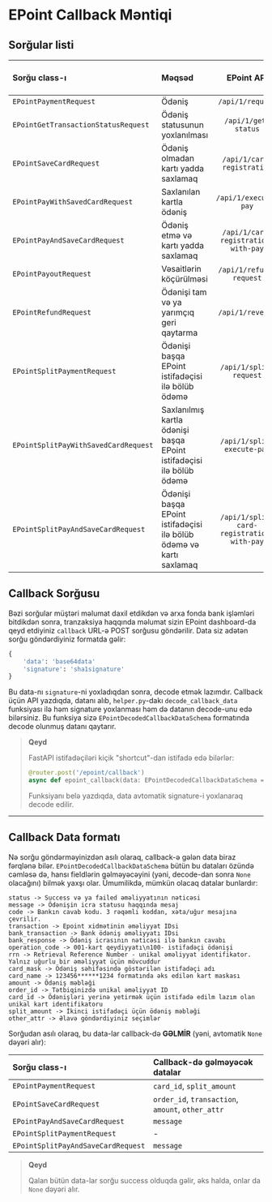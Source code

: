 # EPoint Callback Məntiqi

## Sorğular listi

| Sorğu class-ı                        | Məqsəd                                                               |                EPoint API                 | Callback-ə sorğu atılır |
| :----------------------------------- | :------------------------------------------------------------------- | :---------------------------------------: | :---------------------: |
| `EPointPaymentRequest`               | Ödəniş                                                               |             `/api/1/request`              |      <li>[x]</li>       |
| `EPointGetTransactionStatusRequest`  | Ödəniş statusunun yoxlanılması                                       |            `/api/1/get-status`            |      <li>[ ]</li>       |
| `EPointSaveCardRequest`              | Ödəniş olmadan kartı yadda saxlamaq                                  |        `/api/1/card-registration`         |      <li>[x]</li>       |
| `EPointPayWithSavedCardRequest`      | Saxlanılan kartla ödəniş                                             |           `/api/1/execute-pay`            |      <li>[ ]</li>       |
| `EPointPayAndSaveCardRequest`        | Ödəniş etmə və kartı yadda saxlamaq                                  |    `/api/1/card-registration-with-pay`    |      <li>[x]</li>       |
| `EPointPayoutRequest`                | Vəsaitlərin köçürülməsi                                              |          `/api/1/refund-request`          |      <li>[ ]</li>       |
| `EPointRefundRequest`                | Ödənişi tam və ya yarımçıq geri qaytarma                             |             `/api/1/reverse`              |      <li>[ ]</li>       |
| `EPointSplitPaymentRequest`          | Ödənişi başqa EPoint istifadəçisi ilə bölüb ödəmə                    |          `/api/1/split-request`           |      <li>[x]</li>       |
| `EPointSplitPayWithSavedCardRequest` | Saxlanılmış kartla ödənişi başqa EPoint istifadəçisi ilə bölüb ödəmə |        `/api/1/split-execute-pay`         |      <li>[ ]</li>       |
| `EPointSplitPayAndSaveCardRequest`   | Ödənişi başqa EPoint istifadəçisi ilə bölüb ödəmə və kartı saxlamaq  | `/api/1/split-card-registration-with-pay` |      <li>[x]</li>       |

## Callback Sorğusu

Bəzi sorğular müştəri məlumat daxil etdikdən və arxa fonda bank işləmləri bitdikdən sonra, tranzaksiya haqqında məlumat sizin EPoint dashboard-da qeyd etdiyiniz `callback` URL-ə POST sorğusu göndərilir. Data siz adətən sorğu göndərdiyiniz formatda gəlir:

```python
{
    'data': 'base64data'
    'signature': 'sha1signature'
}
```

Bu data-nı `signature`-ni yoxladıqdan sonra, decode etmək lazımdır. Callback üçün API yazdıqda, datanı alıb, `helper.py`-dakı `decode_callback_data` funksiyası ilə həm signature yoxlanması həm də datanın decode-unu edə bilərsiniz. Bu funksiya sizə `EPointDecodedCallbackDataSchema` formatında decode olunmuş datanı qaytarır.

> **Qeyd**
>
> FastAPI istifadəçiləri kiçik "shortcut"-dan istifadə edə bilərlər:
>
> ```python
> @router.post('/epoint/callback')
> async def epoint_callback(data: EPointDecodedCallbackDataSchema = Depends(decode_callback_data)):
> ```
>
> Funksiyanı belə yazdıqda, data avtomatik signature-i yoxlanaraq decode edilir.

---

## Callback Data formatı

Nə sorğu göndərməyinizdən asılı olaraq, callback-ə gələn data biraz fərqlənə bilər. `EPointDecodedCallbackDataSchema` bütün bu dataları özündə cəmləsə də, hansı fieldlərin gəlməyəcəyini (yəni, decode-dan sonra `None` olacağını) bilmək yaxşı olar. Ümumilikdə, mümkün olacaq datalar bunlardır:

```text
status -> Success və ya failed əməliyyatının nəticəsi
message -> Ödənişin icra statusu haqqında mesaj
code -> Bankın cavab kodu. 3 rəqəmli koddan, xəta/uğur mesajına çevrilir.
transaction -> Epoint xidmətinin əməliyyat IDsi
bank_transaction -> Bank ödəniş əməliyyatı IDsi
bank_response -> Ödəniş icrasının nəticəsi ilə bankın cavabı
operation_code -> 001-kart qeydiyyatı\n100- istifadəçi ödənişi
rrn -> Retrieval Reference Number - unikal əməliyyat identifikator. Yalnız uğurlu bir əməliyyat üçün mövcuddur
card_mask -> Ödəniş səhifəsində göstərilən istifadəçi adı
card_name -> 123456******1234 formatında əks edilən kart maskası
amount -> Ödəniş məbləği
order_id -> Tətbiqinizdə unikal əməliyyat ID
card_id -> Ödənişləri yerinə yetirmək üçün istifadə edilm lazım olan unikal kart identifikatoru
split_amount -> İkinci istifadəçi üçün ödəniş məbləği
other_attr -> Əlavə göndərdiyiniz seçimlər
```

Sorğudan asılı olaraq, bu data-lar callback-də **GƏLMİR** (yəni, avtomatik `None` dəyəri alır):

| Sorğu class-ı                      | Callback-də gəlməyəcək datalar                    |
| :--------------------------------- | :------------------------------------------------ |
| `EPointPaymentRequest`             | `card_id`, `split_amount`                         |
| `EPointSaveCardRequest`            | `order_id`, `transaction`, `amount`, `other_attr` |
| `EPointPayAndSaveCardRequest`      | `message`                                         |
| `EPointSplitPaymentRequest`        | -                                                 |
| `EPointSplitPayAndSaveCardRequest` | `message`                                         |

> **Qeyd**
>
> Qalan bütün data-lar sorğu success olduqda gəlir, əks halda, onlar da `None` dəyəri alır.

